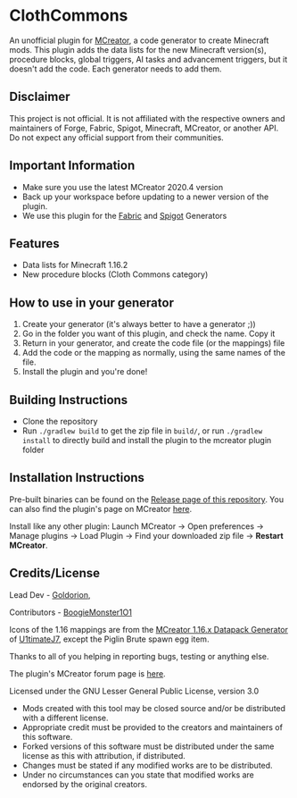 # ClothCommons
An unofficial plugin for [MCreator](https://mcreator.net/), a code generator to create Minecraft mods. This plugin adds the data lists for the new Minecraft version(s), procedure blocks, global triggers, AI tasks and advancement triggers, but it doesn't add the code. Each generator needs to add them.

## Disclaimer
This project is not official. It is not affiliated with the respective owners and maintainers of Forge, Fabric, Spigot, Minecraft, MCreator, or another API. Do not expect any official support from their communities.

## Important Information
- Make sure you use the latest MCreator 2020.4 version
- Back up your workspace before updating to a newer version of the plugin.
- We use this plugin for the [Fabric](https://mcreator.net/plugin/64512/mcreator-fabric-generator) and [Spigot](https://mcreator.net/plugin/64516/mcreator-spigot-generator) Generators

## Features
* Data lists for Minecraft 1.16.2
* New procedure blocks (Cloth Commons category)

## How to use in your generator
1. Create your generator (it's always better to have a generator ;))
2. Go in the folder you want of this plugin, and check the name. Copy it
3. Return in your generator, and create the code file (or the mappings) file
4. Add the code or the mapping as normally, using the same names of the file.
5. Install the plugin and you're done!

## Building Instructions
- Clone the repository
- Run `./gradlew build` to get the zip file in `build/`, or run `./gradlew install` to directly build and install the plugin to the mcreator plugin folder

## Installation Instructions
Pre-built binaries can be found on the [Release page of this repository](https://github.com/ClothCreators/ClothCommons/releases).
You can also find the plugin's page on MCreator [here](https://mcreator.net/plugin/65349/cloth-commons).

Install like any other plugin: Launch MCreator -> Open preferences -> Manage plugins -> Load Plugin -> Find your downloaded zip file -> **Restart MCreator**.

## Credits/License

Lead Dev - [Goldorion](https://github.com/Goldorion),

Contributors - [BoogieMonster1O1](https://github.com/BoogieMonster1O1)

Icons of the 1.16 mappings are from the [MCreator 1.16.x Datapack Generator](https://mcreator.net/plugin/64574/mcreator-116x-datapack-generator) of [U1timateJ7](https://mcreator.net/user/490780/u1timatej7), except the Piglin Brute spawn egg item.

Thanks to all of you helping in reporting bugs, testing or anything else.

The plugin's MCreator forum page is [here]().

Licensed under the GNU Lesser General Public License, version 3.0  
- Mods created with this tool may be closed source and/or be distributed with a different license.
- Appropriate credit must be provided to the creators and maintainers of this software.
- Forked versions of this software must be distributed under the same license as this with attribution, if distributed.
- Changes must be stated if any modified works are to be distributed.
- Under no circumstances can you state that modified works are endorsed by the original creators.
